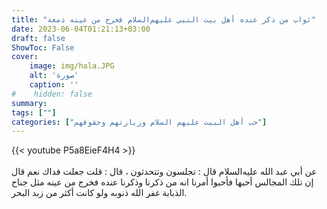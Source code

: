 ```yaml
---
title: "ثواب من ذكر عنده أهل بيت النبي عليهم‌السلام فخرج من عينه دمعة"
date: 2023-06-04T01:21:13+03:00
draft: false
ShowToc: False
cover:
    image: img/hala.JPG
    alt: 'صورة'
    caption: ''
#    hidden: false
summary: 
tags: [""]
categories: ["حب أهل البيت عليهم السلام وزيارتهم وحقوقهم"]
---
```

{{< youtube P5a8EieF4H4 >}}  
 <br>
عن أبي عبد الله عليه‌السلام قال :
تجلسون وتتحدثون ، قال : قلت جعلت فداك نعم قال إن تلك المجالس
أحبها فأحبوا أمرنا انه من ذكرنا وذكرنا عنده فخرج من عينه مثل جناح
الذبابة غفر الله ذنوبه ولو كانت أكثر من زبد البحر.


